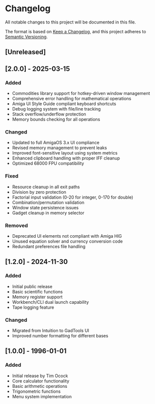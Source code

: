# Changelog

All notable changes to this project will be documented in this file.

The format is based on [Keep a Changelog](https://keepachangelog.com/en/1.0.0/),
and this project adheres to [Semantic Versioning](https://semver.org/spec/v2.0.0.html).

## [Unreleased]

## [2.0.0] - 2025-03-15
### Added
- Commodities library support for hotkey-driven window management
- Comprehensive error handling for mathematical operations
- Amiga UI Style Guide compliant keyboard shortcuts
- Debug logging system with file/line tracking
- Stack overflow/underflow protection
- Memory bounds checking for all operations

### Changed
- Updated to full AmigaOS 3.x UI compliance
- Revised memory management to prevent leaks
- Improved font-sensitive layout using system metrics
- Enhanced clipboard handling with proper IFF cleanup
- Optimized 68000 FPU compatibility

### Fixed
- Resource cleanup in all exit paths
- Division by zero protection
- Factorial input validation (0-20 for integer, 0-170 for double)
- Combination/permutation validation
- Window state persistence issues
- Gadget cleanup in memory selector

### Removed
- Deprecated UI elements not compliant with Amiga HIG
- Unused equation solver and currency conversion code
- Redundant preferences file handling

## [1.2.0] - 2024-11-30
### Added
- Initial public release
- Basic scientific functions
- Memory register support
- Workbench/CLI dual launch capability
- Tape logging feature

### Changed
- Migrated from Intuition to GadTools UI
- Improved number formatting for different bases

## [1.0.0] - 1996-01-01
### Added
- Initial release by Tim Ocock
- Core calculator functionality
- Basic arithmetic operations
- Trigonometric functions
- Menu system implementation 